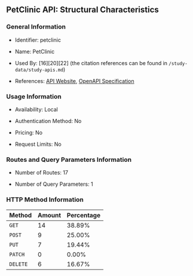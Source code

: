 ## PetClinic API: Structural Characteristics

### General Information

- Identifier: petclinic

- Name: PetClinic

- Used By: [16][20][22] (the citation references can be found in `/study-data/study-apis.md`)

- References: [API Website](https://github.com/spring-petclinic/spring-petclinic-rest), [OpenAPI Specification](https://github.com/spring-petclinic/spring-petclinic-rest/blob/master/src/main/resources/openapi.yml)

### Usage Information

- Availability: Local

- Authentication Method: No

- Pricing: No

- Request Limits: No

### Routes and Query Parameters Information

- Number of Routes: 17

- Number of Query Parameters: 1

### HTTP Method Information

| Method | Amount | Percentage |
|--------|--------|------------|
| `GET` | 14 | 38.89% |
| `POST` | 9 | 25.00% |
| `PUT` | 7 | 19.44% |
| `PATCH` | 0 | 0.00% |
| `DELETE` | 6 | 16.67% |
